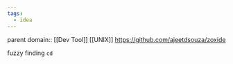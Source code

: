 ```yaml
---
tags:
  - idea
---
```

parent domain:: [[Dev Tool]] [[UNIX]]
https://github.com/ajeetdsouza/zoxide

fuzzy finding `cd`